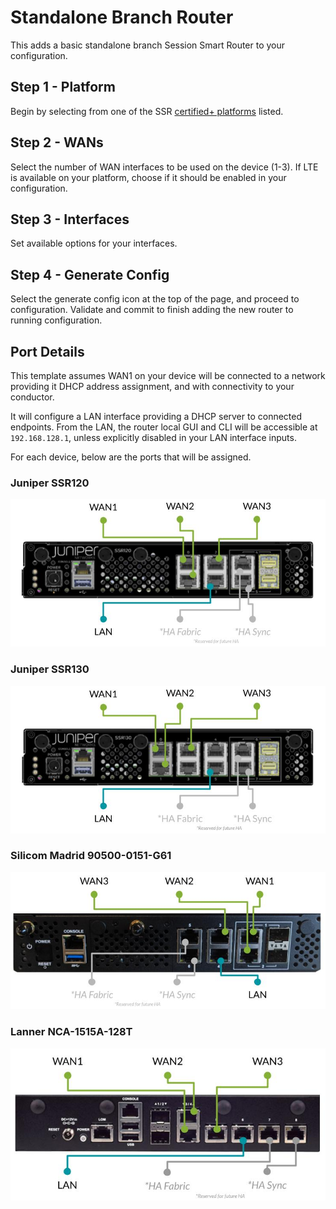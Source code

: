 # Standalone Branch Router

This adds a basic standalone branch Session Smart Router to your configuration. 

## Step 1 - Platform
Begin by selecting from one of the SSR [certified+ platforms](https://www.juniper.net/documentation/us/en/software/session-smart-router/docs/about_certified_platforms) listed.

## Step 2 - WANs
Select the number of WAN interfaces to be used on the device (1-3). If LTE is available on your platform, choose if it should be enabled in your configuration.

## Step 3 - Interfaces
Set available options for your interfaces.

## Step 4 - Generate Config
Select the generate config icon at the top of the page, and proceed to configuration. Validate and commit to finish adding the new router to running configuration.

## Port Details
This template assumes WAN1 on your device will be connected to a network providing it DHCP address assignment, and with connectivity to your conductor.

It will configure a LAN interface providing a DHCP server to connected endpoints. From the LAN, the router local GUI and CLI will be accessible at `192.168.128.1`, unless explicitly disabled in your LAN interface inputs.

For each device, below are the ports that will be assigned.

### Juniper SSR120

![Juniper SSR120](https://raw.githubusercontent.com/128technology/interfacemaps/master/img/Juniper/SSR120/standaloneBranch.jpg)

### Juniper SSR130

![Juniper SSR120](https://raw.githubusercontent.com/128technology/interfacemaps/master/img/Juniper/SSR130/standaloneBranch.jpg)

### Silicom Madrid 90500-0151-G61

![Silicom Madrid 90500-0151-G61](https://raw.githubusercontent.com/128technology/interfacemaps/master/img/Silicom/Madrid%2090500-0151-G61/standaloneBranch.jpg)

### Lanner NCA-1515A-128T

![Lanner NCA-1515A-128T](https://raw.githubusercontent.com/128technology/interfacemaps/master/img/Lanner/NCA-1515A-128T/standaloneBranch.jpg)